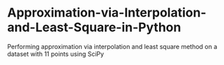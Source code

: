 # Approximation-via-Interpolation-and-Least-Square-in-Python
Performing approximation via interpolation and least square method on a dataset with 11 points using SciPy
